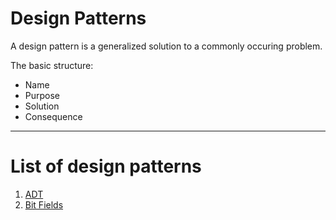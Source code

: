 # Design Patterns

A design pattern is a generalized solution to a commonly occuring problem.

The basic structure:

- Name
- Purpose
- Solution
- Consequence

---

# List of design patterns

1. [ADT](adt/)
2. [Bit Fields](bit_fields/)
